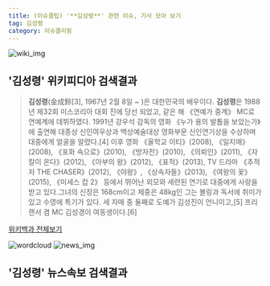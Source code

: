 ```yaml
---
title: (이슈클립) '**김성령**' 관련 이슈, 기사 모아 보기
tag: 김성령
category: 이슈클리핑
---
```

![wiki_img](https://user-images.githubusercontent.com/42597476/44503234-41136a80-a6d0-11e8-9071-6fc6418eafe4.png)
## **'**김성령**'** 위키피디아 검색결과
>**김성령**(金成鈴[3], 1967년 2월 8일 ~ )은 대한민국의 배우이다. **김성령**은 1988년 제32회 미스코리아 대회 진에 당선 되었고, 같은 해 《연예가 중계》 MC로 연예계에 데뷔하였다. 1991년 강우석 감독의 영화 《누가 용의 발톱을 보았는가》에 출연해 대종상 신인여우상과 백상예술대상 영화부문 신인연기상을 수상하며 대중에게 얼굴을 알렸다.[4] 이후 영화 《울학교 이티》(2008), 《일지매》(2008), 《포화 속으로》(2010), 《방자전》(2010), 《의뢰인》(2011), 《자칼이 온다》(2012), 《아부의 왕》(2012), 《표적》(2013), TV 드라마 《추적자 THE CHASER》(2012), 《야왕》, 《상속자들》(2013), 《여왕의 꽃》(2015), 《미세스 캅 2》 등에서 뛰어난 외모와 세련된 연기로 대중에게 사랑을 받고 있다.그녀의 신장은 168cm이고 체중은 48kg인 그는 볼링과 독서에 취미가 있고 수영에 특기가 있다. 세 자매 중 둘째로 도예가 김성진이 언니이고,[5] 프리랜서 겸 MC 김성경이 여동생이다.[6]

<a href="https://ko.wikipedia.org/wiki/김성령" target="_blank">위키백과 전체보기</a>

![wordcloud](https://s3.ap-northeast-2.amazonaws.com/lyrics101-wordcloud/2018-09-15-1537020326.png)
![news_img](https://user-images.githubusercontent.com/42597476/44507050-1206f400-a6e4-11e8-8d98-7ffbfebb353f.png)
## **'**김성령**'** 뉴스속보 검색결과

